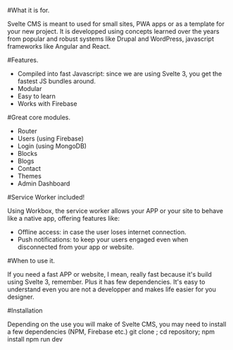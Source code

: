 #What it is for.

Svelte CMS is meant to used for small sites, PWA apps or as a template for your new project. It is developped using concepts learned over the years from popular and robust systems like Drupal and WordPress, javascript frameworks like Angular and React.

#Features.

- Compiled into fast Javascript: since we are using Svelte 3, you get the fastest JS bundles around.
- Modular
- Easy to learn
- Works with Firebase

#Great core modules.

- Router
- Users (using Firebase)
- Login (using MongoDB)
- Blocks
- Blogs
- Contact
- Themes
- Admin Dashboard

#Service Worker included!

Using Workbox, the service worker allows your APP or your site to behave like a native app, offering features like:

- Offline access: in case the user loses internet connection.
- Push notifications: to keep your users engaged even when disconnected from your app or website.

#When to use it.

If you need a fast APP or website, I mean, really fast because it's build using Svelte 3, remember. Plus it has few dependencies. It's easy to understand even you are not a developper and makes life easier for you designer.

#Installation

Depending on the use you will make of Svelte CMS, you may need to install a few dependencies (NPM, Firebase etc.)
		git clone <repository>;
		cd repository;
		npm install
		npm run dev
		


